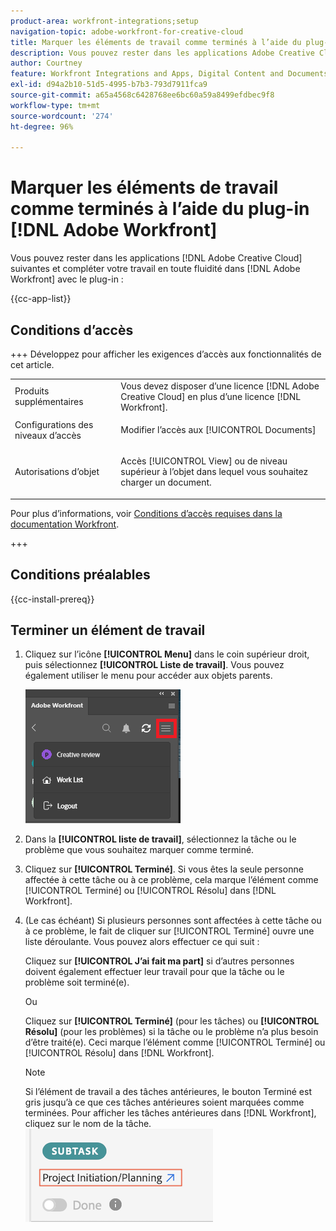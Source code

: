 ```yaml
---
product-area: workfront-integrations;setup
navigation-topic: adobe-workfront-for-creative-cloud
title: Marquer les éléments de travail comme terminés à l’aide du plug-in Adobe Workfront
description: Vous pouvez rester dans les applications Adobe Creative Cloud et terminer votre travail en toute fluidité dans Adobe Workfront.
author: Courtney
feature: Workfront Integrations and Apps, Digital Content and Documents
exl-id: d94a2b10-51d5-4995-b7b3-793d7911fca9
source-git-commit: a65a4568c6428768ee6bc60a59a8499efdbec9f8
workflow-type: tm+mt
source-wordcount: '274'
ht-degree: 96%

---
```


# Marquer les éléments de travail comme terminés à l’aide du plug-in [!DNL Adobe Workfront]

Vous pouvez rester dans les applications [!DNL Adobe Creative Cloud] suivantes et compléter votre travail en toute fluidité dans [!DNL Adobe Workfront] avec le plug-in :

{{cc-app-list}}

## Conditions d’accès

+++ Développez pour afficher les exigences d’accès aux fonctionnalités de cet article.

<table style="table-layout:auto"> 
 <col> 
 <col> 
 <tbody> 
  <tr> 
   <!-- <td role="rowheader">[!DNL Adobe Workfront] package</td> 
   <td> <p>Any</p> </td> 
  </tr> 
  <tr data-mc-conditions=""> 
   <td role="rowheader">[!DNL Adobe Workfront] license</td> 
   <td> 
   <p>Standard</p>
   <p>Work or higher</p> </td> 
  </tr> 
  <tr> -->
   <td role="rowheader">Produits supplémentaires</td> 
   <td>Vous devez disposer d’une licence [!DNL Adobe Creative Cloud] en plus d’une licence [!DNL Workfront].</td> 
  </tr> 
  <tr> 
   <td role="rowheader">Configurations des niveaux d’accès</td> 
   <td> <p>Modifier l’accès aux [!UICONTROL Documents]</p> </td> 
  </tr> 
  <tr> 
   <td role="rowheader">Autorisations d’objet</td> 
   <td> <p>Accès [!UICONTROL View] ou de niveau supérieur à l’objet dans lequel vous souhaitez charger un document.</p> </td> 
  </tr> 
 </tbody> 
</table>

Pour plus d’informations, voir [Conditions d’accès requises dans la documentation Workfront](/help/quicksilver/administration-and-setup/add-users/access-levels-and-object-permissions/access-level-requirements-in-documentation.md).


+++

## Conditions préalables

{{cc-install-prereq}}

## Terminer un élément de travail

1. Cliquez sur l’icône **[!UICONTROL Menu]** dans le coin supérieur droit, puis sélectionnez **[!UICONTROL Liste de travail]**. Vous pouvez également utiliser le menu pour accéder aux objets parents.

   ![Retour à la liste de travail](assets/go-back-to-work-list-350x314.png)

1. Dans la **[!UICONTROL liste de travail]**, sélectionnez la tâche ou le problème que vous souhaitez marquer comme terminé.
1. Cliquez sur **[!UICONTROL Terminé]**.  Si vous êtes la seule personne affectée à cette tâche ou à ce problème, cela marque l’élément comme [!UICONTROL Terminé] ou [!UICONTROL Résolu] dans [!DNL Workfront].
1. (Le cas échéant) Si plusieurs personnes sont affectées à cette tâche ou à ce problème, le fait de cliquer sur [!UICONTROL Terminé] ouvre une liste déroulante. Vous pouvez alors effectuer ce qui suit :

   Cliquez sur **[!UICONTROL J’ai fait ma part]** si d’autres personnes doivent également effectuer leur travail pour que la tâche ou le problème soit terminé(e).

   Ou

   Cliquez sur **[!UICONTROL Terminé]** (pour les tâches) ou **[!UICONTROL Résolu]** (pour les problèmes) si la tâche ou le problème n’a plus besoin d’être traité(e). Ceci marque l’élément comme [!UICONTROL Terminé] ou [!UICONTROL Résolu] dans [!DNL Workfront].

   >[!NOTE]
   >
   >Si l’élément de travail a des tâches antérieures, le bouton Terminé est gris jusqu’à ce que ces tâches antérieures soient marquées comme terminées. Pour afficher les tâches antérieures dans [!DNL Workfront], cliquez sur le nom de la tâche.
   >![Accéder à Workfront](assets/navigate-to-workfront.png)

<!-- I dont think we need this one ![Complete work](assets/complete-work-350x529.png) -->
